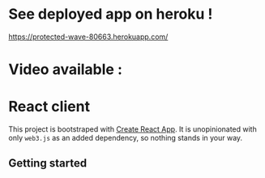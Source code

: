 # See deployed app on heroku !

https://protected-wave-80663.herokuapp.com/

# Video available :

# React client

This project is bootstraped with [Create React App](https://create-react-app.dev). It is unopinionated with only `web3.js` as an added dependency, so nothing stands in your way.

## Getting started

